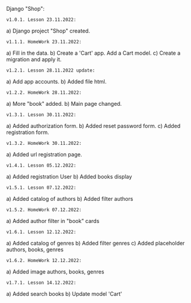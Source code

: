 Django "Shop":

    v1.0.1. Lesson 23.11.2022:
a) Django project "Shop" created.

    v1.1.1. HomeWork 23.11.2022:
a) Fill in the data.
b) Create a 'Cart' app. Add a Cart model.
c) Create a migration and apply it.

    v1.2.1. Lesson 28.11.2022 update:
a) Add app accounts.
b) Added file html.

    v1.2.2. HomeWork 28.11.2022:
a) More "book" added.
b) Main page changed.

    v1.3.1. Lesson 30.11.2022:
a) Added authorization form.
b) Added reset password form.
с) Added registration form.

    v1.3.2. HomeWork 30.11.2022:
a) Added url registration page.

    v1.4.1. Lesson 05.12.2022:
a) Added registration User
b) Added books display

    v1.5.1. Lesson 07.12.2022:
a) Added catalog of authors
b) Added filter authors

    v1.5.2. HomeWork 07.12.2022:
a) Added author filter in "book" cards

    v1.6.1. Lesson 12.12.2022:
a) Added catalog of genres
b) Added filter genres
с) Added placeholder authors, books, genres

    v1.6.2. HomeWork 12.12.2022:
a) Added image authors, books, genres

    v1.7.1. Lesson 14.12.2022:
a) Added search books
b) Update model 'Cart'

